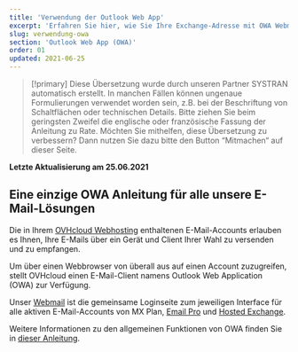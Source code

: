 ```yaml
---
title: 'Verwendung der Outlook Web App'
excerpt: 'Erfahren Sie hier, wie Sie Ihre Exchange-Adresse mit OWA Webmail verwalten'
slug: verwendung-owa
section: 'Outlook Web App (OWA)'
order: 01
updated: 2021-06-25
---
```


> [!primary]
> Diese Übersetzung wurde durch unseren Partner SYSTRAN automatisch erstellt. In manchen Fällen können ungenaue Formulierungen verwendet worden sein, z.B. bei der Beschriftung von Schaltflächen oder technischen Details. Bitte ziehen Sie beim geringsten Zweifel die englische oder französische Fassung der Anleitung zu Rate. Möchten Sie mithelfen, diese Übersetzung zu verbessern? Dann nutzen Sie dazu bitte den Button “Mitmachen“ auf dieser Seite.
>

**Letzte Aktualisierung am 25.06.2021**

## Eine einzige OWA Anleitung für alle unsere E-Mail-Lösungen

Die in Ihrem [OVHcloud Webhosting](https://www.ovhcloud.com/de/web-hosting/) enthaltenen E-Mail-Accounts erlauben es Ihnen, Ihre E-Mails über ein Gerät und Client Ihrer Wahl zu versenden und zu empfangen.

Um über einen Webbrowser von überall aus auf einen Account zuzugreifen, stellt OVHcloud einen E-Mail-Client namens Outlook Web Application (OWA) zur Verfügung.

Unser [Webmail](https://www.ovh.de/mail/) ist die gemeinsame Loginseite zum jeweiligen Interface für alle aktiven E-Mail-Accounts von MX Plan, [Email Pro](https://www.ovhcloud.com/de/emails/email-pro/) und [Hosted Exchange](https://www.ovhcloud.com/de/emails/hosted-exchange/).

Weitere Informationen zu den allgemeinen Funktionen von OWA finden Sie in [dieser Anleitung](/pages/web/emails/email_owa).